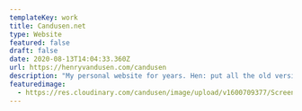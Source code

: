 ```yaml
---
templateKey: work
title: Candusen.net
type: Website
featured: false
draft: false
date: 2020-08-13T14:04:33.360Z
url: https://henryvandusen.com/candusen
description: "My personal website for years. Hen: put all the old versions on there!"
featuredimage:
  - https://res.cloudinary.com/candusen/image/upload/v1600709377/Screen_Shot_2020-09-21_at_1.29.18_PM_sedrv5.png
---
```

